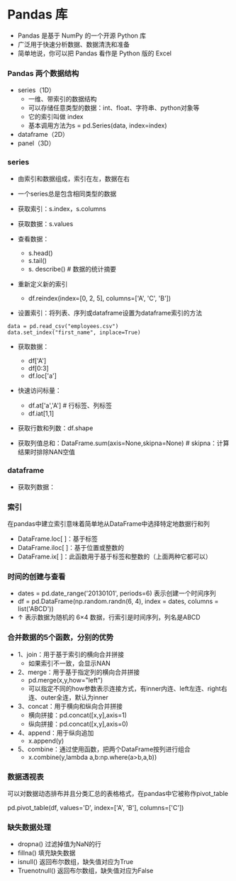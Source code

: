 # Pandas 库

- Pandas 是基于 NumPy 的一个开源 Python 库
- 广泛用于快速分析数据、数据清洗和准备
- 简单地说，你可以把 Pandas 看作是 Python 版的 Excel

###   Pandas 两个数据结构

- series（1D）
  - 一维、带索引的数据结构
  - 可以存储任意类型的数据：int、float、字符串、python对象等
  - 它的索引叫做 index
  - 基本调用方法为s = pd.Series(data, index=index)
- dataframe（2D）
- panel（3D）


### series 

- 由索引和数据组成，索引在左，数据在右
- 一个series总是包含相同类型的数据
- 获取索引：s.index，s.columns
- 获取数据：s.values
- 查看数据：
  - s.head()
  - s.tail()
  - s. describe()  # 数据的统计摘要

- 重新定义新的索引
  - df.reindex(index=[0, 2, 5], columns=['A', 'C', 'B'])
- 设置索引：将列表、序列或dataframe设置为dataframe索引的方法

```
data = pd.read_csv("employees.csv")
data.set_index("first_name", inplace=True)
```

- 获取数据：
  - df['A']
  - df[0:3]
  - df.loc['a']
- 快速访问标量：
  - df.at['a','A']  # 行标签、列标签
  - df.iat[1,1]

- 获取行数和列数：df.shape
- 获取列值总和：DataFrame.sum(axis=None,skipna=None) # skipna：计算结果时排除NAN空值

### dataframe

- 获取列数据：


### 索引

在pandas中建立索引意味着简单地从DataFrame中选择特定地数据行和列


- DataFrame.loc[ ]：基于标签
- DataFrame.iloc[ ]：基于位置或整数的
- DataFrame.ix[ ]：此函数用于基于标签和整数的（上面两种它都可以）

### 时间的创建与查看


- dates = pd.date_range('20130101', periods=6)  表示创建一个时间序列
- df = pd.DataFrame(np.random.randn(6, 4), index = dates, columns = list('ABCD'))
- ↑ 表示数据为随机的 6×4 数据，行索引是时间序列，列名是ABCD


### 合并数据的5个函数，分别的优势

- 1、join：用于基于索引的横向合并拼接
    - 如果索引不一致，会显示NAN
- 2、merge：用于基于指定列的横向合并拼接
    - pd.merge(x,y,how="left")
    - 可以指定不同的how参数表示连接方式，有inner内连、left左连、right右连、outer全连，默认为inner
- 3、concat：用于横向和纵向合并拼接
    - 横向拼接：pd.concat([x,y],axis=1)
    - 纵向拼接：pd.concat([x,y],axis=0)
- 4、append：用于纵向追加
  - x.append(y)
- 5、combine：通过使用函数，把两个DataFrame按列进行组合
  - x.combine(y,lambda a,b:np.where(a>b,a,b))

### 数据透视表

可以对数据动态排布并且分类汇总的表格格式，在pandas中它被称作pivot_table

pd.pivot_table(df, values='D', index=['A', 'B'], columns=['C'])

### 缺失数据处理

- dropna()	过滤掉值为NaN的行
- fillna()	填充缺失数据
- isnull()	返回布尔数组，缺失值对应为True
- Truenotnull()	返回布尔数组，缺失值对应为False
